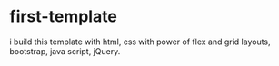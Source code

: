 # first-template
 i build  this template with html, css with power of flex and grid layouts, bootstrap,  java script, jQuery.

